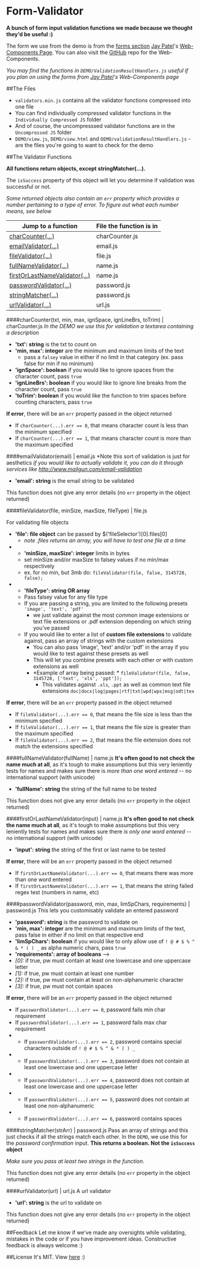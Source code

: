 # Form-Validator

**A bunch of form input validation functions we made because we thought they'd be useful :)**


The form we use from the demo is from the [forms section](http://jaypatel.co/sideSites/wc/#frms/) [Jay Patel](https://github.com/sum-kcid)'s [Web-Components Page](http://jaypatel.co/sideSites/wc/). You can also visit the [GitHub](https://github.com/sum-kcid/Web-Components) repo for the Web-Components.

*You may find the functions in `DEMO/ValidationResultHandlers.js` useful if you plan on using the forms from [Jay Patel](https://github.com/sum-kcid)'s Web-Components page*






##The Files

* `validators.min.js` contains all the validator functions compressed into one file
* You can find individually compressed validator functions in the `Individually Compressed JS` folder
* And of course, the uncompresssed validator functions are in the `Uncompressed JS` folder
* `DEMO/view.js`, `DEMO/view.html` and `DEMO/validationResultHandlers.js` - are the files you're going to want to check for the demo






##The Validator Functions

**All functions return objects, except stringMatcher(...).**

The `isSuccess` property of this object will let you determine if validation was successful or not.

*Some returned objects also contain an `err` property which provides a number pertaining to a type of error. To figure out what each number means, see below*





| Jump to a function | File the function is in|
| -------------------|------------------------|
| [charCounter(...)](https://github.com/sum-kcid/Form-Validator/blob/master/README.md#charcountertxt-min-max-ignspace-ignlinebrs-totrim--charcounterjs)| charCounter.js |
| [emailValidator(...)](https://github.com/sum-kcid/Form-Validator/blob/master/README.md#emailvalidatoremail--emailjs)| email.js |
| [fileValidator(...)](https://github.com/sum-kcid/Form-Validator/blob/master/README.md#filevalidatorfile-minsize-maxsize-filetype--filejs)| file.js |
| [fullNameValidator(...)](https://github.com/sum-kcid/Form-Validator/blob/master/README.md#fullnamevalidatorfullname--namejs)| name.js |
| [firstOrLastNameValidator(...)](https://github.com/sum-kcid/Form-Validator/blob/master/README.md#firstorlastnamevalidatorinput--namejs)| name.js |
| [passwordValidator(...)](https://github.com/sum-kcid/Form-Validator/blob/master/README.md#passwordvalidatorpassword-min-max-limspchars-requirements--passwordjs)| password.js |
| [stringMatcher(...)](https://github.com/sum-kcid/Form-Validator/blob/master/README.md#stringmatcherstrarr--passwordjs)| password.js |
| [urlValidator(...)](https://github.com/sum-kcid/Form-Validator/blob/master/README.md#urlvalidatorurl--urljs)| url.js |






####charCounter(txt, min, max, ignSpace, ignLineBrs, toTrim) | charCounter.js
*In the DEMO we use this for validation a textarea containing a description*

* **'txt': string** is the txt to count on
* **'min, max': integer** are the minimum and maximum limits of the text
  * pass a `falsey` value in either if no limit in that category (ex. pass false for min if no minimum)
* **'ignSpace': boolean** if you would like to ignore spaces from the character count, pass `true`
* **'ignLineBrs': boolean** if you would like to ignore line breaks from the character count, pass `true`
* **'toTrim': boolean** if you would like the function to trim spaces before counting characters, pass `true`

**If error**, there will be an `err` property passed in the object returned
* If `charCounter(...).err == 0`, that means character count is less than the minimum specified
* If `charCounter(...).err == 1`, that means character count is more than the maximum specified






####emailValidator(email) | email.js
*Note this sort of validation is just for aesthetics
  *if you would like to actually validate it, you can do it through services like http://www.mailgun.com/email-validation*
* **'email': string** is the email string to be validated

This function does not give any error details (no `err` property in the object returned)






####fileValidator(file, minSize, maxSize, fileType) | file.js

For validating file objects

* **'file': file object** can be passed by $('fileSelector')[0].files[0]
  * *note .files returns an array, you will have to test one file at a time*
* * **'minSize, maxSize': integer** limits in bytes
  * set minSize and/or maxSize to falsey values if no min/max respectively
  * ex. for no min, but 3mb do: `fileValidator(file, false, 3145728, false);`
* * **'fileType': string OR array**
  * Pass falsey value for any file type
  * If you are passing a string, you are limited to the following presets `'image', 'text', 'pdf'`
    * we just validate against the most common image extensions or text file extensions or .pdf extension depending on which string you've passed
  * If you would like to enter a list of **custom file extensions** to validate against, pass an array of strings with the custom extensions
    * You can also pass 'image', 'text' and/or 'pdf' in the array if you would like to test against these presets as well
    * This will let you combine presets with each other or with custom extensions as well
    * *Example of array being passed: * `fileValidator(file, false, 3145728, ['text', 'xls', 'ppt']);`
      * This validates against `.xls`, `.ppt` as well as common text file extensions `doc|docx|log|pages|rtf|txt|wpd|wps|msg|odt|tex`


**If error**, there will be an `err` property passed in the object returned
* If `fileValidator(...).err == 0`, that means the file size is less than the minimum specified
* If `fileValidator(...).err == 1`, that means the file size is greater than the maximum specified
* If `fileValidator(...).err == 2`, that means the file extension does not match the extensions specified






####fullNameValidator(fullName) | name.js
**It's often good to not check the name much at all**, as it's tough to make assumptions but this very leniently tests for names and makes sure there is *more than one word entered* -- no international support (with unicode)
* **'fullName': string** the string of the full name to be tested

This function does not give any error details (no `err` property in the object returned)






####firstOrLastNameValidator(input) | name.js
**It's often good to not check the name much at all**, as it's tough to make assumptions but this very leniently tests for names and makes sure there *is only one word entered* -- no international support (with unicode)
* **'input': string** the string of the first or last name to be tested


**If error**, there will be an `err` property passed in the object returned
* If `firstOrLastNameValidator(...).err == 0`, that means there was more than one word entered
* If `firstOrLastNameValidator(...).err == 1`, that means the string failed regex test (numbers in name, etc)






####passwordValidator(password, min, max, limSpChars, requirements) | password.js
This lets you customisably validate an entered password

* **'password': string** is the password to validate on
* **'min, max': integer** are the minimum and maximum limits of the text, pass false in either if no limit on that respective end
* **'limSpChars': boolean** if you would like to only allow use of `! @ # $ % ^ & * ( ) _`  as alpha numeric chars, pass `true`
* **'requirements': array of booleans** -->
 * *[0]:* if true, pw must contain at least one lowercase and one uppercase letter
 * *[1]:* if true, pw must contain at least one number
 * *[2]:* if true, pw must contain at least on non-alphanumeric character
 * *[3]:* if true, pw must not contain spaces

**If error**, there will be an `err` property passed in the object returned
* If `passwordValidator(...).err == 0`, password fails min char requirement
* If `passwordValidator(...).err == 1`, password fails max char requirement
* * If `passwordValidator(...).err == 2`, password contains special characters outside of `! @ # $ % ^ & * ( ) _`
* * If `passwordValidator(...).err == 3`, password does not contain at least one lowercase and one uppercase letter
* * If `passwordValidator(...).err == 4`, password does not contain at least one lowercase and one uppercase letter
* * If `passwordValidator(...).err == 5`, password does not contain at least one non-alphanumeric
* * If `passwordValidator(...).err == 6`, password contains spaces






####stringMatcher(strArr) | password.js
Pass an array of strings and this just checks if all the strings match each other. In the `DEMO`, we use this for the *password confirmation* input.
**This returns a boolean. Not the `isSuccess` object**

*Make sure you pass at least two strings in the function.*

This function does not give any error details (no `err` property in the object returned)






####urlValidator(url) | url.js
A url validator
* **'url': string** is the url to validate on

This function does not give any error details (no `err` property in the object returned)







##Feedback
Let me know if we've made any oversights while validating, mistakes in the code or if you have improvement ideas. Constructive feedback is always welcome :)


##License
It's MIT. View [here](https://github.com/sum-kcid/Form-Validator/blob/master/LICENSE) :)
